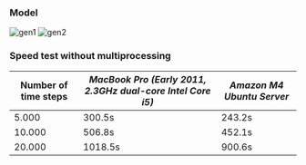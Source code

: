 ### Model

![gen1](https://cloud.githubusercontent.com/assets/15310535/23587575/baa0e636-01c0-11e7-824c-a214f8bf71fe.jpg)
![gen2](https://cloud.githubusercontent.com/assets/15310535/23587574/baa04064-01c0-11e7-88a0-fea6896de87c.jpg)


### Speed test without multiprocessing 

| Number of time steps | _MacBook Pro (Early 2011, 2.3GHz dual-core Intel Core i5)_ | _Amazon M4 Ubuntu Server_ |
| ------------- | ------------- | --------- |
|  5.000 | 300.5s | 243.2s|
| 10.000 | 506.8s | 452.1s |
| 20.000 |1018.5s | 900.6s |


